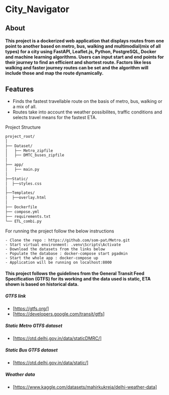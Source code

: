 # City_Navigator

## About

#### This project is a dockerized web application that displays routes from one point to another based on metro, bus, walking and multimodial(mix of all types) for a city using FastAPI, Leaflet.js, Python, PostgreSQL, Docker and machine learning algorithms. Users can input start and end points for their journey to find an efficient and shortest route. Factors like less walking and faster journey routes can be set and the algorithm will include those and map the route dynamically.

## Features

- Finds the fastest travellable route on the basis of metro, bus, walking or a mix of all.
- Routes take into account the weather possibilites, traffic conditions and selects travel means for the fastest ETA. 


Project Structure
``` bash
project_root/
│
├── Dataset/
│   ├── Metro_zipfile
│   ├── DMTC_buses_zipfile
│
├── app/
│   ├── main.py
│   
├──Static/
│  ├──styles.css
│
├──Templates/
│  ├──overlay.html
│ 
├── Dockerfile
├── compose.yml
├── requirements.txt
└── ETL_combi.py
```

For running the project follow the below instructions 
```
- Clone the repo : https://github.com/som-pat/Metro.git 
- Start virtual environment: .venv\Scripts\Activate
- Download the datasets from the links below
- Populate the database : docker-compose start pgadmin
- Start the whole app : docker-compose up
- Application will be running on localhost:8000
```
#### This project follows the guidelines from the General Transit Feed Specification (GTFS) for its working and the data used is static, ETA shown is based on historical data.
##### GTFS link 
- [https://gtfs.org/]
- [https://developers.google.com/transit/gtfs]
##### Static Metro GTFS dataset
- [https://otd.delhi.gov.in/data/staticDMRC/]
##### Static Bus GTFS dataset
- [https://otd.delhi.gov.in/data/static/]
##### Weather data
- [https://www.kaggle.com/datasets/mahirkukreja/delhi-weather-data]
